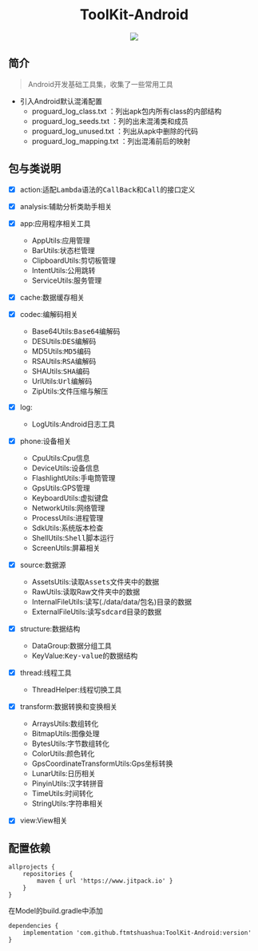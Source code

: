 

<h1 align="center">ToolKit-Android</h1>
<div align="center">

[![](https://jitpack.io/v/ftmtshuashua/ToolKit-Android.svg)](https://jitpack.io/#ftmtshuashua/ToolKit-Android)

</div>


## 简介
> Android开发基础工具集，收集了一些常用工具


- 引入Android默认混淆配置
    - proguard_log_class.txt      ：列出apk包内所有class的内部结构
    - proguard_log_seeds.txt      ：列的出未混淆类和成员
    - proguard_log_unused.txt     ：列出从apk中删除的代码
    - proguard_log_mapping.txt    ：列出混淆前后的映射


## 包与类说明

- [x] action:适配<kbd>Lambda</kbd>语法的<kbd>CallBack</kbd>和<kbd>Call</kbd>的接口定义

- [x] analysis:辅助分析类助手相关

- [x] app:应用程序相关工具
    - AppUtils:应用管理
    - BarUtils:状态栏管理
    - ClipboardUtils:剪切板管理
    - IntentUtils:公用跳转
    - ServiceUtils:服务管理

- [x] cache:数据缓存相关

- [x] codec:编解码相关
    - Base64Utils:<kbd>Base64</kbd>编解码
    - DESUtils:<kbd>DES</kbd>编解码
    - MD5Utils:<kbd>MD5</kbd>编码
    - RSAUtils:<kbd>RSA</kbd>编解码
    - SHAUtils:<kbd>SHA</kbd>编码
    - UrlUtils:<kbd>Url</kbd>编解码
    - ZipUtils:文件压缩与解压

- [x] log:
    - LogUtils:Android日志工具

- [x] phone:设备相关
    - CpuUtils:Cpu信息
    - DeviceUtils:设备信息
    - FlashlightUtils:手电筒管理
    - GpsUtils:GPS管理
    - KeyboardUtils:虚拟键盘
    - NetworkUtils:网络管理
    - ProcessUtils:进程管理
    - SdkUtils:系统版本检查
    - ShellUtils:<kbd>Shell</kbd>脚本运行
    - ScreenUtils:屏幕相关

- [x] source:数据源
    - AssetsUtils:读取<kbd>Assets</kbd>文件夹中的数据
    - RawUtils:读取Raw文件夹中的数据
    - InternalFileUtils:读写(./data/data/包名)目录的数据
    - ExternalFileUtils:读写<kbd>sdcard</kbd>目录的数据

- [x] structure:数据结构
    - DataGroup:数据分组工具
    - KeyValue:<kbd>Key-value</kbd>的数据结构

- [x] thread:线程工具
    - ThreadHelper:线程切换工具

- [x] transform:数据转换和变换相关
    - ArraysUtils:数组转化
    - BitmapUtils:图像处理
    - BytesUtils:字节数组转化
    - ColorUtils:颜色转化
    - GpsCoordinateTransformUtils:Gps坐标转换
    - LunarUtils:日历相关
    - PinyinUtils:汉字转拼音
    - TimeUtils:时间转化
    - StringUtils:字符串相关

- [x] view:View相关





## 配置依赖

```
allprojects {
    repositories {
        maven { url 'https://www.jitpack.io' }
    }
}
```
在Model的build.gradle中添加
```
dependencies {
    implementation 'com.github.ftmtshuashua:ToolKit-Android:version'
}
```

